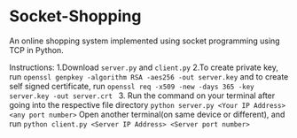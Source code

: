 # Socket-Shopping
An online shopping system implemented using socket programming using TCP in Python. 

Instructions:
1.Download ```server.py``` and ```client.py```
2.To create private key, run ```openssl genpkey -algorithm RSA -aes256 -out server.key``` and to create self signed certificate, run ```openssl req -x509 -new -days 365 -key server.key -out server.crt ```
3. Run the command on your terminal after going into the respective file directory ```python server.py <Your IP Address> <any port number>```
Open another terminal(on same device or different), and run ```python client.py <Server IP Address> <Server port number>```
